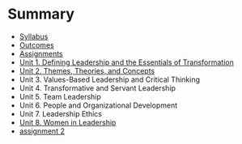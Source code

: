 # Summary

* [Syllabus](README.md)
* [Outcomes](outcomes.md)
* [Assignments](assignments.md)
* [Unit 1. Defining Leadership and the Essentials of Transformation](chapter1.md)
* [Unit 2. Themes, Theories, and Concepts ](unit-2.md)
* Unit 3. Values-Based Leadership and Critical Thinking
* Unit 4. Transformative and Servant Leadership
* Unit 5. Team Leadership
* Unit 6. People and Organizational Development
* Unit 7. Leadership Ethics
* [Unit 8. Women in Leadership](so-what-now-what.md)
* [assignment 2](assignment-2.md)

